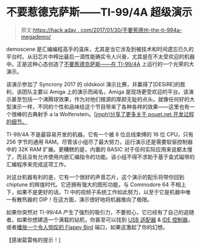# 不要惹德克萨斯——TI-99/4A 超级演示

> 原文:[https://hack aday . com/2017/01/30/不要惹德州-the-ti-994a-megademo/](https://hackaday.com/2017/01/30/dont-mess-with-texas-the-ti-994a-megademo/)

demoscene 是汇编编程高手的温床，尤其是当它涉及到被技术和时间遗忘已久的平台时。从旧芯片中榨出最后一滴性能确实令人兴奋，尤其是在不太受欢迎的机器中。正是这种心态创造了[不要惹德克萨斯——在 TI-99/4A](https://www.youtube.com/watch?v=ZhSUhE03XFw&feature=youtu.be) 上运行的一个光荣的大演示。

该演示参加了 Syncrony 2017 的 oldskool 演示比赛，并赢得了[DESiRE]的胜利，该团队主要以 Amiga 上的演示而闻名，Amiga 是现场更受欢迎的平台。该演示甚至包括一个沸腾球效果，作为对他们根源的厚颜无耻的点头。就像任何好的大型演示一样，不同的个性和品味给这个节目带来了各种各样的效果——这里也有一个很棒的古典射手 a la Wolfenstein。[[jmph]分享了更多关于 pouet.net 开发过程的细节。](http://www.pouet.net/prod.php?which=68783#c782205)

TI-99/4A 不是最容易开发的机器。它有一个被 8 位总线束缚的 16 位 CPU，只有 256 字节的通用 RAM。尽管该小组尽了最大努力，运行演示还是需要软驱控制器中的 32K RAM 扩展。更糟糕的是，内置的 BASIC 对于任何实际应用来说都太慢了，而且没有允许使用内嵌汇编指令的功能。该小组不得不求助于基于盒式磁带的汇编程序来完成这项工作。

对这台机器有利的是，它有一个很好的声音芯片，这个演示的配乐将带你回到 chiptune 的辉煌时代。它还拥有强大的图形功能，与 Commodore 64 不相上下，如果不是更好的话。TI 中的视频子系统工作如此努力，以至于它是机器中唯一有散热器的 DIP！在这方面，演示很好地将机器推向了极限。

如果你突然对 TI-99/4A 产生了强烈的吸引力，不要担心，它已经有了自己的追随者。如果你想建造一个满载的钻机，你甚至可以找到 [USB 适配器](http://www.nouspikel.com/ti99/titechpages.htm) & [IDE 控制器](http://www.nouspikel.com/ti99/titechpages.htm)，或者[播放一个令人惊叹的 Flappy Bird](https://hackaday.com/2014/04/08/vcf-east-old-computers-new-games/) 端口，如果这激起了你的幻想。

【感谢葛雷格的提示！]